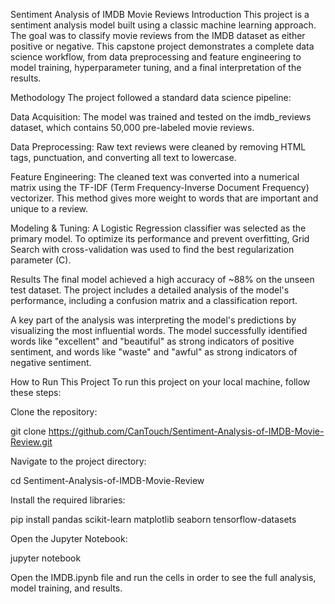 Sentiment Analysis of IMDB Movie Reviews
Introduction
This project is a sentiment analysis model built using a classic machine learning approach. The goal was to classify movie reviews from the IMDB dataset as either positive or negative. This capstone project demonstrates a complete data science workflow, from data preprocessing and feature engineering to model training, hyperparameter tuning, and a final interpretation of the results.

Methodology
The project followed a standard data science pipeline:

Data Acquisition: The model was trained and tested on the imdb_reviews dataset, which contains 50,000 pre-labeled movie reviews.

Data Preprocessing: Raw text reviews were cleaned by removing HTML tags, punctuation, and converting all text to lowercase.

Feature Engineering: The cleaned text was converted into a numerical matrix using the TF-IDF (Term Frequency-Inverse Document Frequency) vectorizer. This method gives more weight to words that are important and unique to a review.

Modeling & Tuning: A Logistic Regression classifier was selected as the primary model. To optimize its performance and prevent overfitting, Grid Search with cross-validation was used to find the best regularization parameter (C).

Results
The final model achieved a high accuracy of ~88% on the unseen test dataset. The project includes a detailed analysis of the model's performance, including a confusion matrix and a classification report.

A key part of the analysis was interpreting the model's predictions by visualizing the most influential words. The model successfully identified words like "excellent" and "beautiful" as strong indicators of positive sentiment, and words like "waste" and "awful" as strong indicators of negative sentiment.

How to Run This Project
To run this project on your local machine, follow these steps:

Clone the repository:

git clone https://github.com/CanTouch/Sentiment-Analysis-of-IMDB-Movie-Review.git

Navigate to the project directory:

cd Sentiment-Analysis-of-IMDB-Movie-Review

Install the required libraries:

pip install pandas scikit-learn matplotlib seaborn tensorflow-datasets

Open the Jupyter Notebook:

jupyter notebook

Open the IMDB.ipynb file and run the cells in order to see the full analysis, model training, and results.
